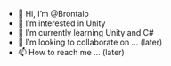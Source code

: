 - 👋 Hi, I’m @Brontalo
- 👀 I’m interested in Unity
- 🌱 I’m currently learning Unity and C#
- 💞️ I’m looking to collaborate on ... (later)
- 📫 How to reach me ... (later)

<!---
Brontalo/Brontalo is a ✨ special ✨ repository because its `README.md` (this file) appears on your GitHub profile.
You can click the Preview link to take a look at your changes.
--->
